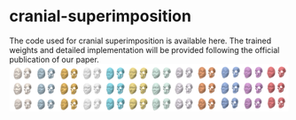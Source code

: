 # cranial-superimposition
The code used for cranial superimposition is available here. The trained weights and detailed implementation will be provided following the official publication of our paper.
![Description of the image](./img00.png)
